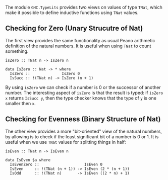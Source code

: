 
The module `GHC.TypeLits` provides two views on values of type `TNat`,
which make it possible to define inductive functions using `TNat` values.

## Checking for Zero (Unary Strucutre of Nat)


The first view provides the same functionality as usual
Peano arithmetic definition of the natural numbers.  It
is useful when using `TNat` to count something.

```wiki
isZero :: TNat n -> IsZero n

data IsZero :: Nat -> * where
  IsZero ::              IsZero 0
  IsSucc :: !(TNat n) -> IsZero (n + 1)
```


By using `isZero` we can check if a number is 0 or the successor
of another number.  The interesting aspect of `isZero` is that
the result is typed:  if `isZero x` returns `IsSucc y`,
then the type checker knows that the type of `y` is one smaller
then `x`.

## Checking for Evenness (Binary Structure of Nat)


The other view provides a more "bit-oriented" view of
the natural numbers, by allowing is to check if the least
significant bit of a number is 0 or 1.  It is useful
when we use `TNat` values for splitting things
in half:

```wiki
isEven :: TNat n -> IsEven n

data IsEven $a where
  IsEvenZero ::                    IsEven 0
  IsEven     :: !(TNat (n + 1)) -> IsEven (2 * (n + 1))
  IsOdd      :: !(TNat n)       -> IsEven ((2 * n) + 1)
```